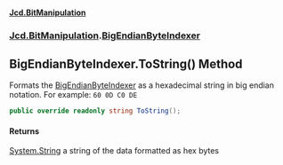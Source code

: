 #### [Jcd.BitManipulation](index 'index')

### [Jcd.BitManipulation](Jcd.BitManipulation 'Jcd.BitManipulation').[BigEndianByteIndexer](Jcd.BitManipulation.BigEndianByteIndexer 'Jcd.BitManipulation.BigEndianByteIndexer')

## BigEndianByteIndexer.ToString() Method

Formats the [BigEndianByteIndexer](Jcd.BitManipulation.BigEndianByteIndexer 'Jcd.BitManipulation.BigEndianByteIndexer') as a hexadecimal string in big endian notation.
For example: `60 0D C0 DE`

```csharp
public override readonly string ToString();
```

#### Returns

[System.String](https://docs.microsoft.com/en-us/dotnet/api/System.String 'System.String')
a string of the data formatted as hex bytes